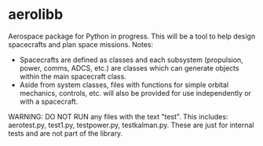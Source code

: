 # aerolibb
Aerospace package for Python in progress.
This will be a tool to help design spacecrafts and plan space missions. Notes:
- Spacecrafts are defined as classes and each subsystem (propulsion, power, comms, ADCS, etc.) are classes which can generate objects within the main spacecraft class.
- Aside from system classes, files with functions for simple orbital mechanics, controls, etc. will also be provided for use independently or with a spacecraft.

WARNING:
DO NOT RUN any files with the text "test". This includes: aerotest.py, test1.py, testpower.py, testkalman.py.
These are just for internal tests and are not part of the library.

